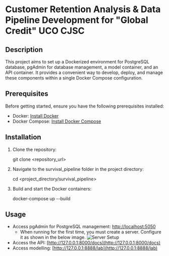 # Customer Retention Analysis & Data Pipeline Development for "Global Credit" UCO CJSC


## Description

This project aims to set up a Dockerized environment for PostgreSQL database, pgAdmin for database management, a model container, and an API container. It provides a convenient way to develop, deploy, and manage these components within a single Docker Compose configuration.

## Prerequisites

Before getting started, ensure you have the following prerequisites installed:

- Docker: [Install Docker](https://docs.docker.com/get-docker/)
- Docker Compose: [Install Docker Compose](https://docs.docker.com/compose/install/)

## Installation

1. Clone the repository:
   
   git clone <repository_url>
   
2. Navigate to the survival_pipeline folder in the project directory:
   
   cd <project_directory/survival_pipeline>
   

3. Build and start the Docker containers:
   
   docker-compose up --build
   

## Usage

- Access pgAdmin for PostgreSQL management: [http://localhost:5050](http://localhost:5050)
    - When running for the first time, you must create a server. Configure it as shown in the below image. 
    ![Server Setup](docs/pgadmin_setup.png)
- Access the API: [http://127.0.0.1:8000/docs](http://127.0.0.1:8000/docs)
- Access modelling: [http://127.0.0.1:8888/lab](http://127.0.0.1:8888/lab)
